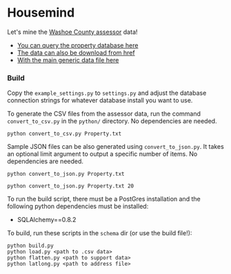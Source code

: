 Housemind
=========

Let's mine the [Washoe County assessor](http://www.washoecounty.us/assessor) data!

* [You can query the property database here](http://www.washoecounty.us/assessor/cama/search.php)
* [The data can also be download from href](http://www.washoecounty.us/assessor/dl.htm)
* [With the main generic data file here](ftp://GenericFiles:endjob@wcftp.washoecounty.us/GNRC/generic.zip)


### Build

Copy the `example_settings.py` to `settings.py` and adjust the database connection strings for whatever database install you want to use.

To generate the CSV files from the assessor data, run the command `convert_to_csv.py` in the `python/` directory. No dependencies are needed.

    python convert_to_csv.py Property.txt

Sample JSON files can be also generated using `convert_to_json.py`. It takes an optional limit argument to output a specific number of items. No dependencies are needed.

    python convert_to_json.py Property.txt

    python convert_to_json.py Property.txt 20

To run the build script, there must be a PostGres installation and the following python dependencies must be installed:

* SQLAlchemy==0.8.2

To build, run these scripts in the `schema` dir (or use the build file!):

    python build.py
    python load.py <path to .csv data>
    python flatten.py <path to support data>
    python latlong.py <path to address file>
